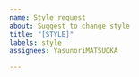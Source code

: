 ```yaml
---
name: Style request
about: Suggest to change style
title: "[STYLE]"
labels: style
assignees: YasunoriMATSUOKA

---
```



